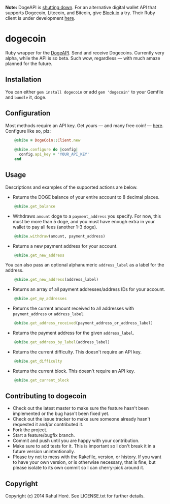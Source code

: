 **Note:** DogeAPI is [shutting down](http://www.dogeapi.com). For an alternative digital wallet API that supports Dogecoin, Litecoin, and Bitcoin, give [Block.io](https://block.io) a try. Their Ruby client is under development [here](https://github.com/BlockIo/gem-block-io).

# dogecoin

Ruby wrapper for the [DogeAPI](https://www.dogeapi.com). Send and receive Dogecoins. Currently very alpha, while the API is so beta. Such wow, regardless — with much amaze planned for the future.

## Installation

You can either `gem install dogecoin` or add `gem 'dogecoin'` to your Gemfile and `bundle` it, doge.

## Configuration

Most methods require an API key. Get yours — and many free coin! — [here](https://www.dogeapi.com). Configure like so, plz:
```ruby
    @shibe = DogeCoin::Client.new
    
    @shibe.configure do |config|
      config.api_key = 'YOUR_API_KEY'
    end
```
## Usage

Descriptions and examples of the supported actions are below.

- Returns the DOGE balance of your entire account to 8 decimal places.

```ruby
    @shibe.get_balance
```

- Withdraws `amount` doge to a `payment_address` you specify. For now, this must be more than 5 doge, and you must have enough extra in your wallet to pay all fees (another 1-3 doge).

```ruby
    @shibe.withdraw(amount, payment_address)
```

- Returns a new payment address for your account.

```ruby
    @shibe.get_new_address
```

You can also pass an optional alphanumeric `address_label` as a label for the address.

```ruby
    @shibe.get_new_address(address_label)
```

- Returns an array of all payment addresses/address IDs for your account.

```ruby
    @shibe.get_my_addresses
```

- Returns the current amount received to all addresses with `payment_address` or `address_label`.

```ruby
    @shibe.get_address_received(payment_address_or_address_label)
```

- Returns the payment address for the given `address_label`.

```ruby
    @shibe.get_address_by_label(address_label)
```

- Returns the current difficulty. This doesn't require an API key.

```ruby
    @shibe.get_difficulty
```

- Returns the current block. This doesn't require an API key.

```ruby
    @shibe.get_current_block
```

## Contributing to dogecoin
 
* Check out the latest master to make sure the feature hasn't been implemented or the bug hasn't been fixed yet.
* Check out the issue tracker to make sure someone already hasn't requested it and/or contributed it.
* Fork the project.
* Start a feature/bugfix branch.
* Commit and push until you are happy with your contribution.
* Make sure to add tests for it. This is important so I don't break it in a future version unintentionally.
* Please try not to mess with the Rakefile, version, or history. If you want to have your own version, or is otherwise necessary, that is fine, but please isolate to its own commit so I can cherry-pick around it.

## Copyright

Copyright (c) 2014 Rahul Horé. See LICENSE.txt for
further details.


